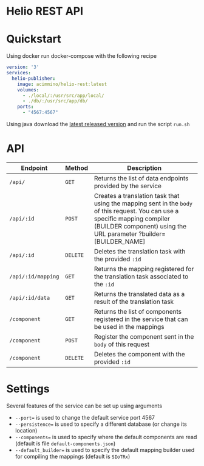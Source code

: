 # Helio REST API

# Quickstart

Using docker run docker-compose with the following recipe
````yml
version: '3'
services:
  helio-publisher:
    image: acimmino/helio-rest:latest
    volumes: 
      - ./local/:/usr/src/app/local/
      - ./db/:/usr/src/app/db/
    ports:
      - "4567:4567"
````

Using java download the [latest released version](https://github.com/helio-ecosystem/helio-rest/releases) and run the script `run.sh`


# API
| Endpoint | Method | Description |
|--|--|--|
| `/api/`  |  `GET` | Returns the list of data endpoints provided by the service|
| `/api/:id`  |  `POST` | Creates a translation task that using the mapping sent in the `body` of this request. You can use a specific mapping compiler (BUILDER component) using the URL parameter ?builder=[BUILDER_NAME] |
| `/api/:id`  |  `DELETE` | Deletes the translation task with the provided `:id`  |
| `/api/:id/mapping`  |  `GET` | Returns the mapping registered for the translation task associated to the `:id`  |
| `/api/:id/data`  |  `GET` | Returns the translated data as a result of the translation task  |
| `/component`  |  `GET` | Returns the list of components registered in the service that can be used in the mappings  |
| `/component`  |  `POST` | Register the component sent in the `body` of this request   |
| `/component`  |  `DELETE` | Deletes the component with the provided `:id`  |

# Settings

Several features of the service can be set up using arguments
* `--port=` is used to change the default service port 4567
* `--persistence=` is used to specify a different database (or change its location)
* `--components=` is used to specify where the default components are read (default is file `default-components.json`)
* `--default_builder=` is used to specify the default mapping builder used for compiling the mappings (default is `SIoTRx`)
